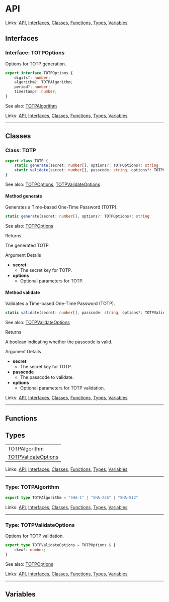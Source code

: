 # API

Links: [API](#api), [Interfaces](#interfaces), [Classes](#classes), [Functions](#functions), [Types](#types), [Variables](#variables)

## Interfaces

### Interface: TOTPOptions

Options for TOTP generation.

```ts
export interface TOTPOptions {
    digits?: number;
    algorithm?: TOTPAlgorithm;
    period?: number;
    timestamp?: number;
}
```

See also: [TOTPAlgorithm](./totp.md#type-totpalgorithm)

Links: [API](#api), [Interfaces](#interfaces), [Classes](#classes), [Functions](#functions), [Types](#types), [Variables](#variables)

---

## Classes

### Class: TOTP

```ts
export class TOTP {
    static generate(secret: number[], options?: TOTPOptions): string 
    static validate(secret: number[], passcode: string, options?: TOTPValidateOptions): boolean 
}
```

See also: [TOTPOptions](./totp.md#interface-totpoptions), [TOTPValidateOptions](./totp.md#type-totpvalidateoptions)

#### Method generate

Generates a Time-based One-Time Password (TOTP).

```ts
static generate(secret: number[], options?: TOTPOptions): string 
```

See also: [TOTPOptions](./totp.md#interface-totpoptions)

Returns

The generated TOTP.

Argument Details

- **secret**
    - The secret key for TOTP.
- **options**
    - Optional parameters for TOTP.

#### Method validate

Validates a Time-based One-Time Password (TOTP).

```ts
static validate(secret: number[], passcode: string, options?: TOTPValidateOptions): boolean 
```

See also: [TOTPValidateOptions](./totp.md#type-totpvalidateoptions)

Returns

A boolean indicating whether the passcode is valid.

Argument Details

- **secret**
    - The secret key for TOTP.
- **passcode**
    - The passcode to validate.
- **options**
    - Optional parameters for TOTP validation.

Links: [API](#api), [Interfaces](#interfaces), [Classes](#classes), [Functions](#functions), [Types](#types), [Variables](#variables)

---

## Functions

## Types

| |
| --- |
| [TOTPAlgorithm](#type-totpalgorithm) |
| [TOTPValidateOptions](#type-totpvalidateoptions) |

Links: [API](#api), [Interfaces](#interfaces), [Classes](#classes), [Functions](#functions), [Types](#types), [Variables](#variables)

---

### Type: TOTPAlgorithm

```ts
export type TOTPAlgorithm = "SHA-1" | "SHA-256" | "SHA-512"
```

Links: [API](#api), [Interfaces](#interfaces), [Classes](#classes), [Functions](#functions), [Types](#types), [Variables](#variables)

---

### Type: TOTPValidateOptions

Options for TOTP validation.

```ts
export type TOTPValidateOptions = TOTPOptions & {
    skew?: number;
}
```

See also: [TOTPOptions](./totp.md#interface-totpoptions)

Links: [API](#api), [Interfaces](#interfaces), [Classes](#classes), [Functions](#functions), [Types](#types), [Variables](#variables)

---

## Variables
